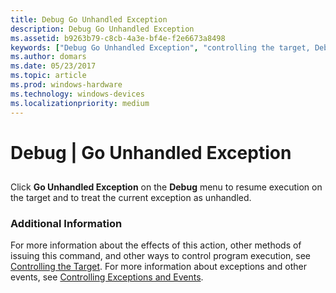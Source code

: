 ```yaml
---
title: Debug Go Unhandled Exception
description: Debug Go Unhandled Exception
ms.assetid: b9263b79-c8cb-4a3e-bf4e-f2e6673a8498
keywords: ["Debug Go Unhandled Exception", "controlling the target, Debug Go Unhandled Exception", "exceptions, Debug Go Unhandled Exception"]
ms.author: domars
ms.date: 05/23/2017
ms.topic: article
ms.prod: windows-hardware
ms.technology: windows-devices
ms.localizationpriority: medium
---
```


# Debug | Go Unhandled Exception


## <span id="ddk_debug_go_unhandled_exception_dbg"></span><span id="DDK_DEBUG_GO_UNHANDLED_EXCEPTION_DBG"></span>


Click **Go Unhandled Exception** on the **Debug** menu to resume execution on the target and to treat the current exception as unhandled.

### <span id="additional_information"></span><span id="ADDITIONAL_INFORMATION"></span>Additional Information

For more information about the effects of this action, other methods of issuing this command, and other ways to control program execution, see [Controlling the Target](controlling-the-target.md). For more information about exceptions and other events, see [Controlling Exceptions and Events](controlling-exceptions-and-events.md).

 

 





